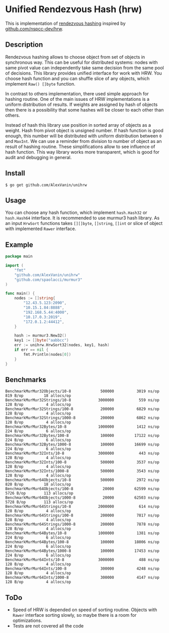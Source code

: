# Unified Rendezvous Hash (hrw)

This is implementation of [rendezvous hashing](https://en.wikipedia.org/wiki/Rendezvous_hashing)
inspired by [github.com/nspcc-dev/hrw](https://github.com/nspcc-dev/hrw).

## Description
Rendezvous hashing allows to choose object from set of objects in synchronous way. This can be useful
for distributed systems: nodes with same pivot value can independently take same decision from the same 
pool of decisions. This library provides unified interface for work with HRW. You choose hash function
and you can shuffle slice of any objects, which implement `Raw() []byte` function. 

In contrast to others implementation, there used simple approach for hashing routine. One of the main 
issues of HRW implementations is a uniform distribution of results. If weights are assigned by 
hash of objects then there is a possibility that some hashes will be closer to each other than others.

Instead of hash this library use position in sorted array of objects as a weight. Hash from pivot object
is unsigned number. If hash function is good enough, this number will be distributed with uniform distribution 
between `0` and `MaxInt`. We can use a reminder from division to number of object as an result of hashing routine.
These simplifications allow to see influence of hash function. This way library works more transparent, 
which is good for audit and debugging in general. 

## Install

```
$ go get github.com/AlexVanin/unihrw
```

## Usage

You can choose any hash function, which implement `hash.Hash32` or `hash.Hash64` interface. It is recommended
to use murmur3 hash library. As an input `HrwSort` functions takes `[][]byte`, `[]string`, `[]int` or slice 
of object with implemented `Rawer` interface.

## Example

```go
package main

import (
	"fmt"
	"github.com/AlexVanin/unihrw"
	"github.com/spaolacci/murmur3"
)

func main() {
	nodes := []string{
	    "12.43.5.123:2090",
		"10.15.1.84:8888",
		"192.168.5.44:4000",
		"10.17.0.3:2019",
		"172.0.1.2:44412",
    }

	hash := murmur3.New32()
	key1 := []byte("aabbcc")
	err := unihrw.HrwSort32(nodes, key1, hash)
	if err == nil {
		fmt.Println(nodes[0])
	}
}
```




## Benchmarks

```
BenchmarkMurMur32Objects/10-8         	  500000	      3019 ns/op	     819 B/op	      18 allocs/op
BenchmarkMurMur32Strings/10-8         	 3000000	       559 ns/op	     128 B/op	       4 allocs/op
BenchmarkMurMur32Strings/100-8        	  200000	      6829 ns/op	     128 B/op	       4 allocs/op
BenchmarkMurMur32Strings/1000-8       	  200000	      6862 ns/op	     128 B/op	       4 allocs/op
BenchmarkMurMur32Bytes/10-8           	 1000000	      1412 ns/op	     224 B/op	       6 allocs/op
BenchmarkMurMur32Bytes/100-8          	  100000	     17122 ns/op	     224 B/op	       6 allocs/op
BenchmarkMurMur32Bytes/1000-8         	  100000	     16699 ns/op	     224 B/op	       6 allocs/op
BenchmarkMurMur32Ints/10-8            	 3000000	       443 ns/op	     128 B/op	       4 allocs/op
BenchmarkMurMur32Ints/100-8           	  500000	      3537 ns/op	     128 B/op	       4 allocs/op
BenchmarkMurMur32Ints/1000-8          	  500000	      3543 ns/op	     128 B/op	       4 allocs/op
BenchmarkMurMur64Objects/10-8         	  500000	      2972 ns/op	     820 B/op	      18 allocs/op
BenchmarkMurMur64Objects/100-8        	   20000	     62599 ns/op	    5726 B/op	     113 allocs/op
BenchmarkMurMur64Objects/1000-8       	   20000	     62503 ns/op	    5728 B/op	     113 allocs/op
BenchmarkMurMur64Strings/10-8         	 2000000	       614 ns/op	     128 B/op	       4 allocs/op
BenchmarkMurMur64Strings/100-8        	  200000	      7817 ns/op	     128 B/op	       4 allocs/op
BenchmarkMurMur64Strings/1000-8       	  200000	      7878 ns/op	     128 B/op	       4 allocs/op
BenchmarkMurMur64Bytes/10-8           	 1000000	      1381 ns/op	     224 B/op	       6 allocs/op
BenchmarkMurMur64Bytes/100-8          	  100000	     18006 ns/op	     224 B/op	       6 allocs/op
BenchmarkMurMur64Bytes/1000-8         	  100000	     17453 ns/op	     224 B/op	       6 allocs/op
BenchmarkMurMur64Ints/10-8            	 3000000	       488 ns/op	     128 B/op	       4 allocs/op
BenchmarkMurMur64Ints/100-8           	  300000	      4248 ns/op	     128 B/op	       4 allocs/op
BenchmarkMurMur64Ints/1000-8          	  300000	      4147 ns/op	     128 B/op	       4 allocs/op
```

## ToDo

- Speed of HRW is depended on speed of sorting routine. Objects with `Rawer` interface sorting slowly,
so maybe there is a room for optimizations.
- Tests are not covered all the code

